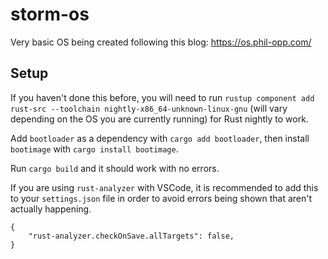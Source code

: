 # storm-os
Very basic OS being created following this blog: https://os.phil-opp.com/

## Setup
If you haven't done this before, you will need to run `rustup component add rust-src --toolchain nightly-x86_64-unknown-linux-gnu` (will vary depending on the OS you are currently running) for Rust nightly to work.

Add `bootloader` as a dependency with `cargo add bootloader`, then install `bootimage` with `cargo install bootimage`.

Run `cargo build` and it should work with no errors.

If you are using `rust-analyzer` with VSCode, it is recommended to add this to your `settings.json` file in order to avoid errors being shown that aren't actually happening.
```
{
    "rust-analyzer.checkOnSave.allTargets": false,
}
```

